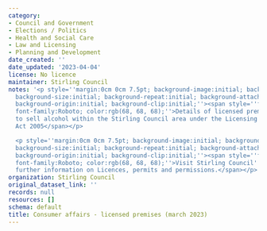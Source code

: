 ```yaml
---
category:
- Council and Government
- Elections / Politics
- Health and Social Care
- Law and Licensing
- Planning and Development
date_created: ''
date_updated: '2023-04-04'
license: No licence
maintainer: Stirling Council
notes: '<p style=''margin:0cm 0cm 7.5pt; background-image:initial; background-position:initial;
  background-size:initial; background-repeat:initial; background-attachment:initial;
  background-origin:initial; background-clip:initial;''><span style=''font-size:11pt;
  font-family:Roboto; color:rgb(68, 68, 68);''>Details of licensed premises approved
  to sell alcohol within the Stirling Council area under the Licensing (Scotland)
  Act 2005</span></p>

  <p style=''margin:0cm 0cm 7.5pt; background-image:initial; background-position:initial;
  background-size:initial; background-repeat:initial; background-attachment:initial;
  background-origin:initial; background-clip:initial;''><span style=''font-size:11pt;
  font-family:Roboto; color:rgb(68, 68, 68);''>Visit Stirling Council''s website for
  further information on Licences, permits and permissions.</span></p>'
organization: Stirling Council
original_dataset_link: ''
records: null
resources: []
schema: default
title: Consumer affairs - licensed premises (march 2023)
---
```


